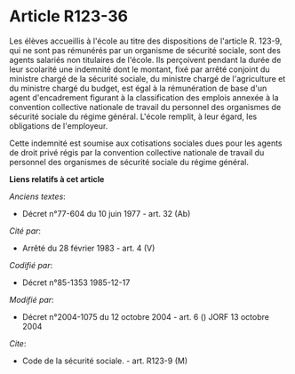 # Article R123-36

Les élèves accueillis à l'école au titre des dispositions de l'article R. 123-9, qui ne sont pas rémunérés par un organisme
de sécurité sociale, sont des agents salariés non titulaires de l'école. Ils perçoivent pendant la durée de leur scolarité
une indemnité dont le montant, fixé par arrêté conjoint du ministre chargé de la sécurité sociale, du ministre chargé de
l'agriculture et du ministre chargé du budget, est égal à la rémunération de base d'un agent d'encadrement figurant à la
classification des emplois annexée à la convention collective nationale de travail du personnel des organismes de sécurité
sociale du régime général. L'école remplit, à leur égard, les obligations de l'employeur. 

Cette indemnité est soumise aux cotisations sociales dues pour les agents de droit privé régis par la convention collective
nationale de travail du personnel des organismes de sécurité sociale du régime général.

**Liens relatifs à cet article**

_Anciens textes_:

  - Décret n°77-604 du 10 juin 1977 - art. 32 (Ab)

_Cité par_:

  - Arrêté du 28 février 1983 - art. 4 (V)

_Codifié par_:

  - Décret n°85-1353 1985-12-17

_Modifié par_:

  - Décret n°2004-1075 du 12 octobre 2004 - art. 6 () JORF 13 octobre 2004

_Cite_:

  - Code de la sécurité sociale. - art. R123-9 (M)
